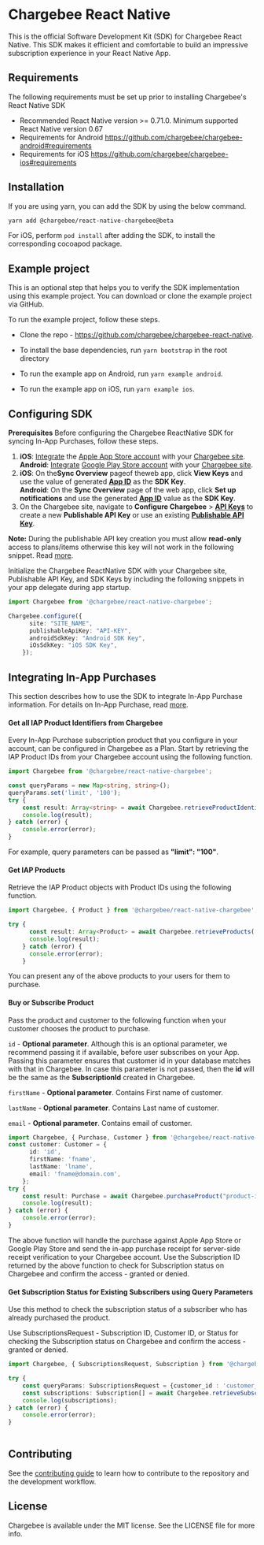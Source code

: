 Chargebee React Native
======================

This is the official Software Development Kit (SDK) for Chargebee React Native. This SDK makes it efficient and comfortable to build an impressive subscription experience in your React Native App.

Requirements
------------

The following requirements must be set up prior to installing Chargebee's React Native SDK

-   Recommended React Native version >= 0.71.0. Minimum supported React Native version 0.67
-   Requirements for Android https://github.com/chargebee/chargebee-android#requirements
-   Requirements for iOS https://github.com/chargebee/chargebee-ios#requirements

Installation
------------

If you are using yarn, you can add the SDK by using the below command.

```sh
yarn add @chargebee/react-native-chargebee@beta
```

For iOS, perform `pod install` after adding the SDK, to install the corresponding cocoapod package.


Example project
---------------

This is an optional step that helps you to verify the SDK implementation using this example project. You can download or clone the example project via GitHub.

To run the example project, follow these steps.

-   Clone the repo - https://github.com/chargebee/chargebee-react-native.

-   To install the base dependencies, run `yarn bootstrap` in the root directory

-   To run the example app on Android, run `yarn example android`.

-   To run the example app on iOS, run `yarn example ios`.


## Configuring SDK

**Prerequisites**
Before configuring the Chargebee ReactNative SDK for syncing In-App Purchases, follow these steps.

1.  **iOS**: [Integrate](https://www.chargebee.com/docs/2.0/mobile-app-store-connect.html "https://www.chargebee.com/docs/2.0/mobile-app-store-connect.html") the [Apple App Store account](https://appstoreconnect.apple.com/login "https://appstoreconnect.apple.com/login") with your [Chargebee site](https://app.chargebee.com/login "https://app.chargebee.com/login").   
 **Android**: [Integrate](https://www.chargebee.com/docs/2.0/mobile-playstore-connect.html "https://www.chargebee.com/docs/2.0/mobile-playstore-connect.html") [Google Play Store account](https://play.google.com/console/about/ "https://play.google.com/console/about/") with your [Chargebee site](https://app.chargebee.com/login "https://app.chargebee.com/login").
2.  **iOS**: On the**Sync Overview** pageof theweb app, click **View Keys** and use the value of generated [**App ID**](https://www.chargebee.com/docs/1.0/mobile-app-store-product-iap.html#app-id "https://www.chargebee.com/docs/1.0/mobile-app-store-product-iap.html#app-id") as the **SDK Key**.    
**Android**: On the **Sync Overview** page of the web app, click **Set up notifications** and use the generated [**App ID**](https://www.chargebee.com/docs/1.0/mobile-playstore-notifications.html#app-id "https://www.chargebee.com/docs/1.0/mobile-playstore-notifications.html#app-id") value as the **SDK Key**.
3.  On the Chargebee site, navigate to **Configure Chargebee** > [**API Keys**](https://www.chargebee.com/docs/2.0/api_keys.html#create-an-api-key "https://www.chargebee.com/docs/2.0/api_keys.html#create-an-api-key") to create a new **Publishable API Key** or use an existing [**Publishable API Key**](https://www.chargebee.com/docs/2.0/api_keys.html#types-of-api-keys_publishable-key "https://www.chargebee.com/docs/2.0/api_keys.html#types-of-api-keys_publishable-key").

**Note:** During the publishable API key creation you must allow **read-only** access to plans/items otherwise this key will not work in the following snippet. Read [more](https://www.chargebee.com/docs/2.0/api_keys.html#types-of-api-keys_publishable-key "https://www.chargebee.com/docs/2.0/api_keys.html#types-of-api-keys_publishable-key").

Initialize the Chargebee ReactNative SDK with your Chargebee site, Publishable API Key, and SDK Keys by including the following snippets in your app delegate during app startup.

```ts
import Chargebee from '@chargebee/react-native-chargebee';

Chargebee.configure({
      site: "SITE_NAME",
      publishableApiKey: "API-KEY",
      androidSdkKey: "Android SDK Key",
      iOsSdkKey: "iOS SDK Key",
    });
```

## Integrating In-App Purchases

This section describes how to use the SDK to integrate In-App Purchase information. For details on In-App Purchase, read [more](https://www.chargebee.com/docs/2.0/mobile_subscriptions.html "https://www.chargebee.com/docs/2.0/mobile_subscriptions.html").

#### Get all IAP Product Identifiers from Chargebee

Every In-App Purchase subscription product that you configure in your account, can be configured in Chargebee as a Plan. Start by retrieving the IAP Product IDs from your Chargebee account using the following function.

```ts
import Chargebee from '@chargebee/react-native-chargebee';

const queryParams = new Map<string, string>();
queryParams.set('limit', '100');
try {
    const result: Array<string> = await Chargebee.retrieveProductIdentifiers(queryParams);
    console.log(result);
} catch (error) {
    console.error(error);
}
```
For example, query parameters can be passed as **"limit": "100"**.

#### Get IAP Products

Retrieve the IAP Product objects with Product IDs using the following function.

```ts
import Chargebee, { Product } from '@chargebee/react-native-chargebee';

try {
      const result: Array<Product> = await Chargebee.retrieveProducts(["Product ID from Google or Apple"]);
      console.log(result);
    } catch (error) {
      console.error(error);
    }
```
You can present any of the above products to your users for them to purchase.

#### Buy or Subscribe Product

Pass the product and customer to the following function when your customer chooses the product to purchase.

`id` -  **Optional parameter**. Although this is an optional parameter, we recommend passing it if available, before user subscribes on your App. Passing this parameter ensures that customer id in your database matches with that in Chargebee.
In case this parameter is not passed, then the **id** will be the same as the **SubscriptionId** created in Chargebee.

`firstName` -  **Optional parameter**. Contains First name of customer.

`lastName` -  **Optional parameter**. Contains Last name of customer.

`email` -  **Optional parameter**. Contains email of customer.


```ts
import Chargebee, { Purchase, Customer } from '@chargebee/react-native-chargebee';
const customer: Customer = {
      id: 'id',
      firstName: 'fname',
      lastName: 'lname',
      email: 'fname@domain.com',
    };
try {
    const result: Purchase = await Chargebee.purchaseProduct("product-id", customer);
    console.log(result);
} catch (error) {
    console.error(error);
}
```

The above function will handle the purchase against Apple App Store or Google Play Store and send the in-app purchase receipt for server-side receipt verification to your Chargebee account. Use the Subscription ID returned by the above function to check for Subscription status on Chargebee and confirm the access - granted or denied.

#### Get Subscription Status for Existing Subscribers using Query Parameters

Use this method to check the subscription status of a subscriber who has already purchased the product.

Use SubscriptionsRequest - Subscription ID, Customer ID, or Status for checking the Subscription status on Chargebee and confirm the access - granted or denied.

```ts
import Chargebee, { SubscriptionsRequest, Subscription } from '@chargebee/react-native-chargebee';

try {
    const queryParams: SubscriptionsRequest = {customer_id : 'customer_id', subscription_id : 'subscription_id', status: 'active'}
    const subscriptions: Subscription[] = await Chargebee.retrieveSubscriptions(queryParams);
    console.log(subscriptions);
} catch (error) {
    console.error(error);
}
    
```

## Contributing

See the [contributing guide](CONTRIBUTING.md) to learn how to contribute to the repository and the development workflow.

## License

Chargebee is available under the MIT license. See the LICENSE file for more info.

